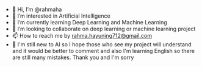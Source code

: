 - 👋 Hi, I’m @rahmaha
- 👀 I’m interested in Artificial Intelligence
- 🌱 I’m currently learning Deep Learning and Machine Learning
- 💞️ I’m looking to collaborate on deep learning or machine learning project
- 📫 How to reach me by rahma.hayuning712@gmail.com
- 🚩 I'm still new to AI so I hope those who see my project will understand and it would be better to comment and also I'm learning English so there are still many mistakes. Thank you and I'm sorry

<!---
rahmaha/rahmaha is a ✨ special ✨ repository because its `README.md` (this file) appears on your GitHub profile.
You can click the Preview link to take a look at your changes.
--->
